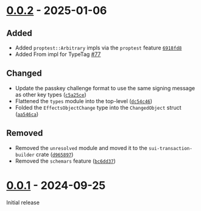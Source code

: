# [0.0.2] - 2025-01-06

## Added

- Added `proptest::Arbitrary` impls via the `proptest` feature [`6918fd8`]
- Added From<StructTag> impl for TypeTag [#77]

## Changed

- Update the passkey challenge format to use the same signing message as other key types ([`c5a25ce`])
- Flattened the `types` module into the top-level ([`dc54c46`])
- Folded the `EffectsObjectChange` type into the `ChangedObject` struct ([`aa546ca`])

## Removed

- Removed the `unresolved` module and moved it to the `sui-transaction-builder` crate ([`d965897`])
- Removed the `schemars` feature ([`bc6dd37`])

[`c5a25ce`]: https://github.com/mystenlabs/sui-rust-sdk/commit/c5a25ce356a8cbe42ddcc6ec6bab380007790b44
[`6918fd8`]: https://github.com/mystenlabs/sui-rust-sdk/commit/6918fd88d40734b8c15fb5c519e9a40aec53eb74
[#77]: https://github.com/mystenlabs/sui-rust-sdk/pull/77
[`d965897`]: https://github.com/mystenlabs/sui-rust-sdk/commit/d9658978a4c6e928d036fbedaab9326d5e28de87
[`dc54c46`]: https://github.com/mystenlabs/sui-rust-sdk/commit/dc54c469f9d006f02d82ec5781d73e8e09ae26ae
[`aa546ca`]: https://github.com/mystenlabs/sui-rust-sdk/commit/aa546ca91249932da3f8e3d55ba6e52e40cd8929
[`bc6dd37`]: https://github.com/mystenlabs/sui-rust-sdk/commit/bc6dd3732973ed3c1c3ae811a818fc8504a99f0b

# [0.0.1] - 2024-09-25

Initial release

[0.0.2]: https://github.com/mystenlabs/sui-rust-sdk/releases/tag/sui-sdk-types-0.0.2
[0.0.1]: https://github.com/mystenlabs/sui-rust-sdk/releases/tag/sui-sdk-types-0.0.1
